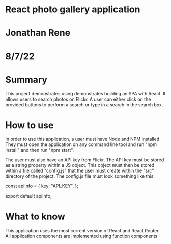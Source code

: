 # React photo gallery application
# Jonathan Rene
# 8/7/22

# Summary
This project demonstrates using demonstrates building an SPA with React. It allows users
to search photos on Flickr. A user can either click on the provided buttons to perform a search or type in a search in the search box. 

# How to use
In order to use this application, a user must have Node and NPM installed. They must open the application on any command line tool and run "npm install" and then run "npm start".

The user must also have an API key from Flickr. The API key must be stored as a string property within a JS object. This object must then be stored within a file called "config.js" that the user must create within the "src" directory of the project. The config.js file must look something like this:

const apiInfo = {
    key: "API_KEY",
};

export default apiInfo;

# What to know
This application uses the most current version of React and React Router. All application components are implemented using function components

